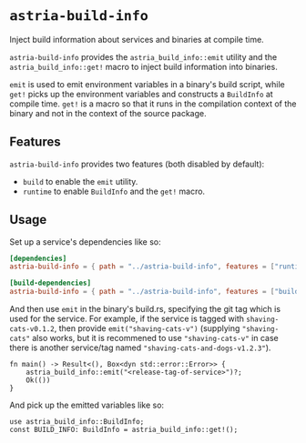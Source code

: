 # `astria-build-info`

Inject build information about services and binaries at compile time.

`astria-build-info` provides the `astria_build_info::emit` utility
and the `astria_build_info::get!` macro to inject build information
into binaries.

`emit` is used to emit environment variables in a binary's build script,
while `get!` picks up the environment variables and constructs a `BuildInfo`
at compile time. `get!` is a macro so that it runs in the compilation context
of the binary and not in the context of the source package.

## Features

`astria-build-info` provides two features (both disabled by default):

+ `build` to enable the `emit` utility.
+ `runtime` to enable `BuildInfo` and the `get!` macro.

## Usage

Set up a service's dependencies like so:

```toml
[dependencies]
astria-build-info = { path = "../astria-build-info", features = ["runtime"] }

[build-dependencies]
astria-build-info = { path = "../astria-build-info", features = ["build"] }
```

And then use `emit` in the binary's build.rs, specifying the git tag which is
used for the service. For example, if the service is tagged with
`shaving-cats-v0.1.2`, then provide `emit("shaving-cats-v")` (supplying
`"shaving-cats"` also works, but it is recommened to use `"shaving-cats-v"` in
case there is another service/tag named `"shaving-cats-and-dogs-v1.2.3"`).

```rust,ignore
fn main() -> Result<(), Box<dyn std::error::Error>> {
    astria_build_info::emit("<release-tag-of-service>")?;
    Ok(())
}
```

And pick up the emitted variables like so:

```rust,ignore
use astria_build_info::BuildInfo;
const BUILD_INFO: BuildInfo = astria_build_info::get!();
```
